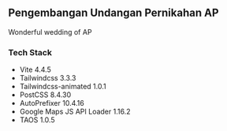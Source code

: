 ## Pengembangan Undangan Pernikahan AP

Wonderful wedding of AP

### Tech Stack

- Vite 4.4.5
- Tailwindcss 3.3.3
- Tailwindcss-animated 1.0.1
- PostCSS 8.4.30
- AutoPrefixer 10.4.16
- Google Maps JS API Loader 1.16.2
- TAOS 1.0.5
